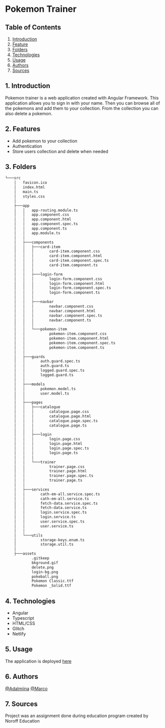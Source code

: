 # Pokemon Trainer

## Table of Contents
1. [Introduction](#intro)
2. [Feature](#feats)
3. [Folders](#folder)
4. [Technologies](#tech)
5. [Usage](#use)
6. [Authors](#aut)
7. [Sources](#sou)

<a name="intro"></a>
## 1. Introduction 
Pokemon trainer is a web application created with Angular Framework. This application allows you to sign in with your name. Then you can browse all of the pokemons and add them to your collection. From the collection you can also delete a pokemon. 


<a name="feats"></a>
## 2. Features
* Add pokemon to your collection
* Authentication
* Store users collection and delete when needed

<a name="folder"></a>
## 3. Folders
``` bash
└───src
    │   favicon.ico
    │   index.html
    │   main.ts
    │   styles.css
    │
    ├───app
    │   │   app-routing.module.ts
    │   │   app.component.css
    │   │   app.component.html
    │   │   app.component.spec.ts
    │   │   app.component.ts
    │   │   app.module.ts
    │   │
    │   ├───components
    │   │   ├───card-item
    │   │   │       card-item.component.css
    │   │   │       card-item.component.html
    │   │   │       card-item.component.spec.ts
    │   │   │       card-item.component.ts
    │   │   │
    │   │   ├───login-form
    │   │   │       login-form.component.css
    │   │   │       login-form.component.html
    │   │   │       login-form.component.spec.ts
    │   │   │       login-form.component.ts
    │   │   │
    │   │   ├───navbar
    │   │   │       navbar.component.css
    │   │   │       navbar.component.html
    │   │   │       navbar.component.spec.ts
    │   │   │       navbar.component.ts
    │   │   │
    │   │   └───pokemon-item
    │   │           pokemon-item.component.css
    │   │           pokemon-item.component.html
    │   │           pokemon-item.component.spec.ts
    │   │           pokemon-item.component.ts
    │   │
    │   ├───guards
    │   │       auth.guard.spec.ts
    │   │       auth.guard.ts
    │   │       logged.guard.spec.ts
    │   │       logged.guard.ts
    │   │
    │   ├───models
    │   │       pokemon.model.ts
    │   │       user.model.ts
    │   │
    │   ├───pages
    │   │   ├───catalogue
    │   │   │       catalogue.page.css
    │   │   │       catalogue.page.html
    │   │   │       catalogue.page.spec.ts
    │   │   │       catalogue.page.ts
    │   │   │
    │   │   ├───login
    │   │   │       login.page.css
    │   │   │       login.page.html
    │   │   │       login.page.spec.ts
    │   │   │       login.page.ts
    │   │   │
    │   │   └───trainer
    │   │           trainer.page.css
    │   │           trainer.page.html
    │   │           trainer.page.spec.ts
    │   │           trainer.page.ts
    │   │
    │   ├───services
    │   │       cath-em-all.service.spec.ts
    │   │       cath-em-all.service.ts
    │   │       fetch-data.service.spec.ts
    │   │       fetch-data.service.ts
    │   │       login.service.spec.ts
    │   │       login.service.ts
    │   │       user.service.spec.ts
    │   │       user.service.ts
    │   │
    │   └───utils
    │           storage-keys.enum.ts
    │           storage.util.ts
    │
    ├───assets
            .gitkeep
            bkground.gif
            delete.png
            login-bg.png
            pokeball.png
            Pokemon Classic.ttf
            Pokemon _Solid.ttf
```

<a name="tech"></a>
## 4. Technologies 
* Angular
* Typescript
* HTML/CSS
* Glitch
* Netlify

<a name="use"></a>
## 5. Usage

The application is deployed [here](https://pokemontr41ner.netlify.app)

<a name="aut"></a>
## 6. Authors
[@Adalmiina](https://github.com/Adalmiinas)
[@Marco](https://github.com/DeferredMonk)

<a name="sou"></a>
## 7. Sources
Project was an assignment done during education program created by Noroff Education